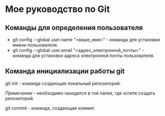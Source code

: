 # Мое руководство по Git

## Команды для определения пользователя

* git config --global user.name "<ваше_имя>" - команда для установки имени пользователя.
* git config --global user.email "<адрес_электронной_почты>" - команда для установки адреса электронной почты пользователя.

## Команда инициализации работы git

git init - команда создающая локальный репозиторий.

*Примечание* - необходимо находится в той папке, где хотите создать репозиторий.

git commit - команда, создающая коммит.